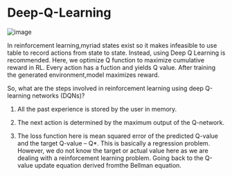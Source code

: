 # Deep-Q-Learning

![image](https://user-images.githubusercontent.com/38746955/235517081-18f1bc6c-dd89-4a90-b562-dcdde1a16d21.png)


In reinforcement learning,myriad states exist so it makes infeasible to use table to 
record actions from state to state.
Instead, using Deep Q Learning is recommended.
Here, we optimize Q function to maximize cumulative reward in RL.
Every action has a fuction and yields Q value.
After training the generated environment,model maximizes reward.


So, what are the steps involved in reinforcement learning using deep Q-learning networks (DQNs)?

1. All the past experience is stored by the user in memory.

2. The next action is determined by the maximum output of the Q-network.

3. The loss function here is mean squared error of the predicted Q-value and the target Q-value – Q*. This is basically a regression problem. However, we do not know the target or actual value here as we are dealing with a reinforcement learning problem. Going back to the Q-value update equation derived fromthe Bellman equation.
